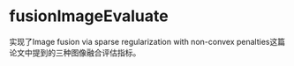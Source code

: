 # fusionImageEvaluate
实现了Image fusion via sparse regularization with non-convex penalties这篇论文中提到的三种图像融合评估指标。